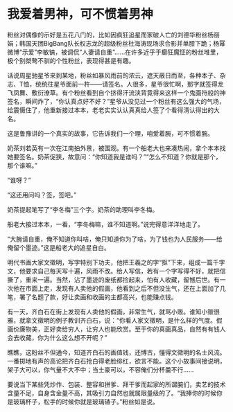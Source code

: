 # 我爱着男神，可不惯着男神

粉丝对偶像的示好是五花八门的，比如因疯狂追星而家破人亡的刘德华粉丝杨丽娟；韩国天团BigBang队长权志龙的超级粉丝杜海涛现场求合影并单膝下跪；杨幂微博“示爱”李敏镐，被调侃“人妻请自重”……在许多近乎于癫狂魔怔的粉丝堆里，极个别桀骜不驯的个性粉丝，表现得甚是有趣。 

话说周星驰星爷来到某地，粉丝如暴风雨前的浓云，遮天蔽日而至，各种本子、杂志、T恤，统统往星爷面前一杵——请签名。人很多，星爷很忙啊，那字就签得龙飞凤舞、敷衍潦草。有个粉丝看到自个挤得汗流浃背竟得来这样一个鬼画符般的神签名，瞬间炸了，“你认真点好不好？”星爷从没见过一个粉丝有这么强大的气场，给震慑住了，他重新接过本本，老老实实认认真真给人签了个看得清认得出的大名。 

这是鲁豫讲的一个真实的故事，它告诉我们一个理，咱爱着腕，可不惯着腕。 

奶茶刘若英有一次在江南拍外景，被围观。有一个船老大也来凑热闹，拿个本本找她要签名。奶茶促狭，故意问：“你知道我是谁吗？”“怎么不知道？你就是那个，那个谁嘛。” 

“谁呀？” 

“这还用问吗？签，签吧。” 

奶茶提起笔写了“李冬梅”三个字。奶茶的助理叫李冬梅。 

船老大接过本本，一看，“李冬梅嘛，谁不知道啊。”说完得意洋洋地走了。 

“大腕请自重，俺不知道你叫啥，俺只知道你为了啥，为了钱也为人民服务——给俺留个墨迹。”这是船老大的追星自白。 

明代书画大家文徵明，写字特别下功夫，他把王羲之的字“抠”下来，组成一篇千字文，他要求自己每天写十遍，风雨不改。给人写信，若有一个字写得不好，就把信撕了，重来一遍。当然，沾了墨迹的废纸都捡起来，怕有人收藏，留憾后世。有一次他在市面上走，发现有人卖他的假画，他看到之后不但没生气，还在上面加了几笔，署了名题了款，好让卖画和收画的主都高兴，也能赚点钱。 

有一天，齐白石在街上发现有人卖他的假画，非常生气，就骂小贩。谁知小贩很雅，就拿文徵明的例子教训齐白石，说：“你看人家文徵明，是什么样的气度。假画价廉物美，正好卖给穷人，让穷人也能欣赏。至于你的真画真品，自然有有钱人会去收藏，你为什么这么想不开呢？” 

瞧瞧，这粉丝不但通今，知道齐白石的画值钱，还博古，懂得文徵明的名士风流。一番掷地有声的高论把齐白石抢白得老脸绯红，欲言不能。这个小故事间接说明，架子大可以，你气量不大不中；当土豪可以，不容俺们分杯羹不行…… 

要说当下某些凭炒作、包装、整容和拼爹、拜干爹而起家的所谓腕们，卖艺的技术含量不足，自身含金量不高，其吸引力自然也就属限量级的了。“我捧你的时候你是玻璃杯子，松手的时候你就是玻璃碴子。”粉丝如是说。